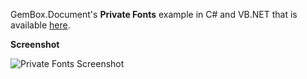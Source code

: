GemBox.Document's **Private Fonts** example in C# and VB.NET that is available [here](https://www.gemboxsoftware.com/document/examples/private-fonts/103).

**Screenshot**

![Private Fonts Screenshot](https://www.gemboxsoftware.com/Document/Examples/Content/AdvancedFeatures/PrivateFonts/PrivateFonts.png)